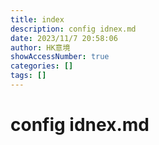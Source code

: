 ```yaml
---
title: index
description: config idnex.md
date: 2023/11/7 20:58:06
author: HK意境
showAccessNumber: true
categories: []
tags: []
---
```

# config idnex.md
